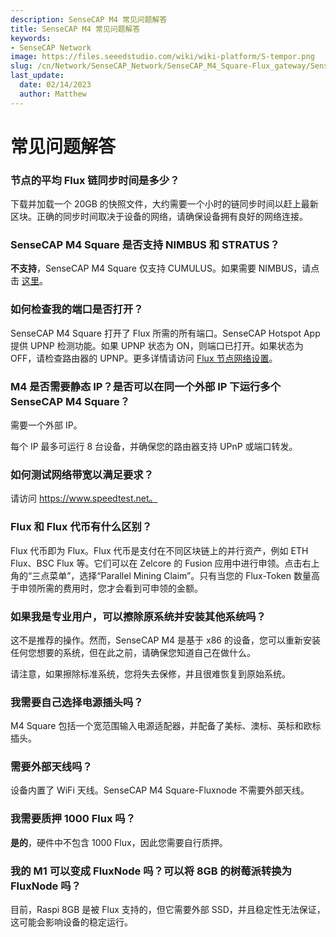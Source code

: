 ```yaml
---
description: SenseCAP M4 常见问题解答
title: SenseCAP M4 常见问题解答
keywords:
- SenseCAP Network
image: https://files.seeedstudio.com/wiki/wiki-platform/S-tempor.png
slug: /cn/Network/SenseCAP_Network/SenseCAP_M4_Square-Flux_gateway/SenseCAP_M4_FAQ
last_update:
  date: 02/14/2023
  author: Matthew
---
```


# 常见问题解答

### **节点的平均 Flux 链同步时间是多少？**

下载并加载一个 20GB 的快照文件，大约需要一个小时的链同步时间以赶上最新区块。正确的同步时间取决于设备的网络，请确保设备拥有良好的网络连接。

### **SenseCAP M4 Square 是否支持 NIMBUS 和 STRATUS？**

**不支持**，SenseCAP M4 Square 仅支持 CUMULUS。如果需要 NIMBUS，请点击 [这里](https://www.seeedstudio.com/flux?utm_source=discord&utm_campaign=sensecapm4)。

### **如何检查我的端口是否打开？**

SenseCAP M4 Square 打开了 Flux 所需的所有端口。SenseCAP Hotspot App 提供 UPNP 检测功能。如果 UPNP 状态为 ON，则端口已打开。如果状态为 OFF，请检查路由器的 UPNP。更多详情请访问 [Flux 节点网络设置](https://support.runonflux.io/support/solutions/articles/151000021293-flux-node-network-setup)。

### **M4 是否需要静态 IP？是否可以在同一个外部 IP 下运行多个 SenseCAP M4 Square？**

需要一个外部 IP。

每个 IP 最多可运行 8 台设备，并确保您的路由器支持 UPnP 或端口转发。

### **如何测试网络带宽以满足要求？**

请访问 https://www.speedtest.net。

### **Flux 和 Flux 代币有什么区别？**

Flux 代币即为 Flux。Flux 代币是支付在不同区块链上的并行资产，例如 ETH Flux、BSC Flux 等。它们可以在 Zelcore 的 Fusion 应用中进行申领。点击右上角的“三点菜单”，选择“Parallel Mining Claim”。只有当您的 Flux-Token 数量高于申领所需的费用时，您才会看到可申领的金额。

### **如果我是专业用户，可以擦除原系统并安装其他系统吗？**

这不是推荐的操作。然而，SenseCAP M4 是基于 x86 的设备，您可以重新安装任何您想要的系统，但在此之前，请确保您知道自己在做什么。

请注意，如果擦除标准系统，您将失去保修，并且很难恢复到原始系统。

### **我需要自己选择电源插头吗？**

M4 Square 包括一个宽范围输入电源适配器，并配备了美标、澳标、英标和欧标插头。

### **需要外部天线吗？**

设备内置了 WiFi 天线。SenseCAP M4 Square-Fluxnode 不需要外部天线。

### **我需要质押 1000 Flux 吗？**

**是的**，硬件中不包含 1000 Flux，因此您需要自行质押。

### **我的 M1 可以变成 FluxNode 吗？可以将 8GB 的树莓派转换为 FluxNode 吗？**

目前，Raspi 8GB 是被 Flux 支持的，但它需要外部 SSD，并且稳定性无法保证，这可能会影响设备的稳定运行。